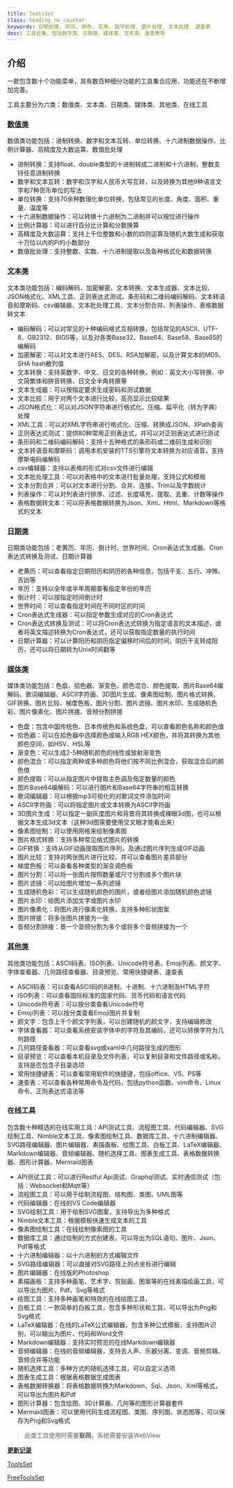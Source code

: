 ```yaml
---
title: ToolsSet
class: heading_no_counter
keywords: 日期处理, 阴历, 颜色, 实用, 数字处理, 图片处理, 文本处理, 速查表
desc: 工具合集，包括数字类、日期类、媒体类、文本类、速查表等
---
```


## 介绍


一款包含数十个功能菜单，具有数百种细分功能的工具集合应用，功能还在不断增加完善。

工具主要分为六类：数值类、文本类、日期类、媒体类、其他类、在线工具

### [数值类](./ToolsSet_Number.md)
数值类功能包括：进制转换、数字和文本互转、单位转换、十六进制数据操作、比例计算器、高精度及大数运算、数值批处理
* 进制转换：支持float、double类型的十进制转成二进制和十六进制，整数支持任意进制转换
* 数字和文本互转：数字和汉字和人民币大写互转，以及转换为其他9种语言文字和7种货币单位的写法
* 单位转换：支持70余种数理化单位转换，包括常见的长度、角度、面积、重量、温度等
* 十六进制数据操作：可以转换十六进制为二进制并可以按位进行操作
* 比例计算器：可以进行百分比计算和分数换算
* 高精度及大数运算：支持上千位整数和小数的四则运算及随机大数生成和获取十万位以内的Pi的小数部分
* 数值批处理：支持整数、实数、十六进制提取以及各种格式化和数据转换

### [文本类](./ToolsSet_Text.md)
文本类功能包括：编码解码、加密解密、文本转换、文本生成器、文本比较、JSON格式化、XML工具、正则表达式测试、条形码和二维码编码解码、文本转语音和摩斯码、csv编辑器、文本批处理工具、文本分割合并、列表操作、表格数据转文本
* 编码解码：可以对常见的十种编码格式互相转换，包括常见的ASCII、UTF-8、GB2312、BIG5等，以及对各类Base32、Base64、Base58、Base85的编解码
* 加密解密：可以对文本进行AES、DES、RSA加解密，以及计算文本的MD5、SHA hash散列值
* 文本转换：支持英数字、中文、日文的各种转换，例如：英文大小写转换、中文简繁体和拼音转换、日文全半角转换等
* 文本生成器：可以按指定要求生成密码和测试数据
* 文本比较：用于对两个文本进行比较，高亮显示比较结果
* JSON格式化：可以对JSON字符串进行格式化、压缩、扁平化（转为字典）处理
* XML工具：可以对XML字符串进行格式化、压缩、转换成JSON、XPath查询
* 正则表达式测试：提供80种常用正则表达式，并可以对正则表达式进行测试
* 条形码和二维码编码解码：支持十五种格式的条形码或二维码生成和识别
* 文本转语音和摩斯码：调用本机安装的TTS引擎将文本转换为对应语音，支持摩斯电码编解码
* csv编辑器：支持以表格的形式对csv文件进行编辑
* 文本批处理工具：可以对表格中的文本进行批量处理，支持公式和模板
* 文本分割合并：可以对文本进行分割、合并、连接、Trim以及字数统计
* 列表操作：可以对列表进行排序、过滤、长度填充、提取、去重、计数等操作
* 表格数据转文本：可以将表格数据转换为Json、Xml、Html、Markdown等格式的文本

### [日期类](./ToolsSet_Date.md)
日期类功能包括：老黄历、年历、倒计时、世界时间、Cron表达式生成器、Cron表达式转换及测试、日期计算器
* 老黄历：可以查看指定日期阳历和阴历的各种信息，包括干支、五行、冲煞、吉凶等
* 年历：支持以全年或半年周期查看指定年份的年历
* 倒计时：可以按指定时间倒计时
* 世界时间：可以查看指定时间在不同时区的时间
* Cron表达式生成器：可以指定参数生成对应的Cron表达式
* Cron表达式转换及测试：可以将Cron表达式转换为指定语言的文本描述，或者将英文描述转换为Cron表达式，还可以获取指定数量的执行时间
* 日期计算器：可以计算阳历和阴历指定偏移时间后的时间，阴历干支转成阳历，还可以将日期转为Unix时间戳等

### [媒体类](./ToolsSet_Media.md)
媒体类功能包括：色盘、拾色器、渐变色、颜色混合、颜色提取、图片Base64编解码、歌词编辑器、ASCII字符画、3D图片生成、像素图绘制、图片格式转换、GIF转换、图片比较、梯度色板、图片分割、图片滤镜、图片水印、生成随机色彩、图片像素化、图片拼接、音频分割拼接
* 色盘：包含中国传统色、日本传统色和系统色盘，可以查看颜色名称和颜色值
* 拾色器：可以在拾色器中选择颜色或输入RGB HEX颜色，并将其转换为其他颜色空间，如HSV、HSL等
* 渐变色：可以生成2-5种随机颜色的线性或放射渐变色
* 颜色混合：可以指定两种或多种颜色将他们按不同比例混合，获取混合后的颜色值
* 颜色提取：可以从指定图片中提取主色调及指定数量的颜色
* 图片Base64编解码：可以进行图片和Base64字符串的相互转换
* 歌词编辑器：可以根据mp3可视化的对歌词文件添加时间
* ASCII字符画：可以将指定图片或文本转换为ASCII字符画
* 3D图片生成：可以指定一副灰度图片和背景将其转换成裸眼3d图，也可以根据文本生成3d文本（这种3d图需要使用交叉眼才能看出来）
* 像素图绘制：可以使用网格来绘制像素图
* 图片格式转换：支持多种常见格式图片的转换
* GIF转换：支持从GIF动画提取图片序列，及通过图片序列生成GIF动画
* 图片比较：支持对两张图片进行比较，并可以查看图片差异部分
* 梯度色板：可以查看各种类型的渐变调色板
* 图片分割：可以将一张图片按照数量或尺寸分割成多个图片块
* 图片滤镜：可以给图片增加一系列滤镜
* 生成随机色彩：可以生成随机颜色的图片，或者给图片添加随机颜色滤镜
* 图片水印：给图片添加文字或图片水印
* 图片像素化：将图片进行像素化转换，支持多种形状图案
* 图片拼接：将多张图片拼接为一张
* 音频分割拼接：景一个音频分割为多个或将多个音频拼接为一个

### [其他类](./ToolsSet_Other.md)
其他类功能包括：ASCII码表、ISO列表、Unicode符号表、Emoji列表、颜文字、字体查看器、几何路径查看器、目录预览、常用快捷键表、速查表
* ASCII码表：可以查看ASCII码的8进制、十进制、十六进制及HTML字符
* ISO列表：可以查看国际标准的国家代码、货币代码和语言代码
* Unicode符号表：可以按分类查看Unicode符号
* Emoji列表：可以按分类查看Emoji图片并复制
* 颜文字：包含上千个颜文字列表，可以创建随机的颜文字，支持编辑修改
* 字体查看器：可以查看系统安装字体中的字符及其编码，还可以转换字符为几何路径
* 几何路径查看器：可以查看svg或xaml中几何路径生成的图形
* 目录预览：可以查看本机目录及文件列表，可以复制目录和文件路径或名称，支持是否包含子目录选项
* 常用快捷键表：可以查看常用软件的快捷键，包括office、VS、PS等
* 速查表：可以查看各种常用命令及代码，包括python函数、vim命令、Linux命令、正则表达式语法等

### 在线工具
包含数十种精选的在线实用工具：API测试工具、流程图工具、代码编辑器、SVG绘制工具、Nimble文本工具、像素图绘制工具、数据库工具、十六进制编辑器、SVG路径编辑器、图片编辑器、素描画板、绘图工具、白板工具、LaTeX编辑器、Markdown编辑器、音频编辑器、随机选择工具、图表生成工具、表格数据转换器、图形计算器、Mermaid图表
* API测试工具：可以进行Restful Api测试、Graphql测试、实时通信测试（包括：Websocket和Mqtt等）
* 流程图工具：可以用于绘制流程图、结构图、类图、UML图等
* 代码编辑器：在线的VS Code编辑器
* SVG绘制工具：用于绘制SVG图案，支持导出为多种格式
* Nimble文本工具：根据模板快速生成文本的工具
* 像素图绘制工具：在线绘制像素图的工具
* 数据库工具：通过绘制的方式创建表，可以导出为SQL语句、图片、Json、Pdf等格式
* 十六进制编辑器：以十六进制的方式编辑文件
* SVG路径编辑器：可以直接对SVG路径上的点坐标进行编辑
* 图片编辑器：在线版的Photoshop
* 素描画板：支持多种画笔、艺术字、剪贴画、图案等的在线素描绘画工具，可以导出为图片、Pdf、Svg等格式
* 绘图工具：支持多种画笔和特效的在线绘图工具，
* 白板工具：一款简单的白板工具，包含多种形状和工具，可以导出为Png和Svg格式
* LaTeX编辑器：在线的LaTeX公式编辑器，包含多种公式模板，支持图片识别，可以输出为图片、代码和Word文件
* Markdown编辑器：支持实时预览的在线Markdown编辑器
* 音频编辑器：在线的音频编辑器，支持去人声、乐器分离、变调、音频剪辑、音频合并等功能
* 随机选择工具：多种方式的随机选择工具，可以自定义选项
* 图表生成工具：根据表格数据生成图表
* 表格数据转换器：将表格数据转换为Markdown、Sql、Json、Xml等格式，可以导出为图片和Pdf
* 图形计算器：包含绘图、3D计算器、几何等的图形计算器套件
* Mermaid图表：可以使用代码生成流程图、类图、序列图、状态图等，可以保存为Png和Svg格式
  
> 此类工具使用时需要**联网**，系统需要安装WebView

**[更新记录](./ToolsSet_Log.md)**

[ToolsSet](https://apps.microsoft.com/detail/9NQGTZGM4LRH)

[FreeToolsSet](https://apps.microsoft.com/detail/9N6W6006WDVK)